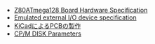 - [Z80ATmega128 Board Hardware Specification](../schematics/Design.md)
- [Emulated external I/O device specification](EmulatedDeviceSpec.md)
- [KiCadによるPCBの製作](KiCad-PCB.md)
- [CP/M DISK Parameters](DiskParameters.md)
